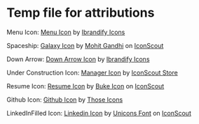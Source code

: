 # Temp file for attributions

Menu Icon: <a href="https://iconscout.com/icons/menu" target="_blank">Menu Icon</a> by <a href="https://iconscout.com/contributors/ibrandify-icons" target="_blank">Ibrandify Icons</a>

Spaceship: <a href="https://iconscout.com/icons/galaxy" target="_blank">Galaxy Icon</a> by <a href="https://iconscout.com/contributors/mcgandhi61">Mohit Gandhi</a> on <a href="https://iconscout.com">IconScout</a>

Down Arrow: <a href="https://iconscout.com/icons/down-arrow" target="_blank">Down Arrow Icon</a> by <a href="https://iconscout.com/contributors/ibrandify-icons" target="_blank">Ibrandify Icons</a>

Under Construction Icon: <a href="https://iconscout.com/icons/manager" target="_blank">Manager Icon</a> by <a href="https://iconscout.com/contributors/iconscout" target="_blank">IconScout Store</a>

Resume Icon: <a href="https://iconscout.com/icons/resume" target="_blank">Resume Icon</a> by <a href="https://iconscout.com/contributors/bukeicon">Buke Icon</a> on <a href="https://iconscout.com">IconScout</a>

Github Icon: <a href="https://iconscout.com/icons/social" target="_blank">Github Icon</a> by <a href="https://iconscout.com/contributors/pocike" target="_blank">Those Icons</a>

LinkedInFilled Icon: <a href="https://iconscout.com/icons/linkedin" target="_blank">Linkedin Icon</a> by <a href="https://iconscout.com/contributors/unicons">Unicons Font</a> on <a href="https://iconscout.com">IconScout</a>

